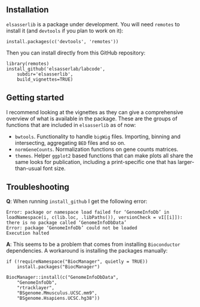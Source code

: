## Installation

`elsasserlib` is a package under development. You will need `remotes` to
install it (and `devtools` if you plan to work on it):

    install.packages(c('devtools', 'remotes'))
    
Then you can install directly from this GitHub repository:

    library(remotes)
    install_github('elsasserlab/labcode',
        subdir='elsasserlib',
        build_vignettes=TRUE)
    

## Getting started

I recommend looking at the vignettes as they can give a comprehensive
overview of what is available in the package. These are the groups of
functions that are included in `elsasserlib` as of now:

- `bwtools`. Functionality to handle `bigWig` files. Importing, binning
    and intersecting, aggregating `BED` files and so on.
- `normGeneCounts`. Normalization functions on gene counts matrices.
- `themes`. Helper `ggplot2` based functions that can make plots all
    share the same looks for publication, including a print-specific
    one that has larger-than-usual font size.
    
## Troubleshooting

**Q**: When running `install_github` I get the following error:

    Error: package or namespace load failed for ‘GenomeInfoDb’ in loadNamespace(i, c(lib.loc, .libPaths()), versionCheck = vI[[i]]):
    there is no package called ‘GenomeInfoDbData’
    Error: package ‘GenomeInfoDb’ could not be loaded
    Execution halted
    
**A**: This seems to be a problem that comes from installing `Bioconductor`
dependencies. A workaround is installing the packages manually: 

    if (!requireNamespace("BiocManager", quietly = TRUE))
        install.packages("BiocManager")

    BiocManager::install(c("GenomeInfoDbData",
        "GenomeInfoDb",
        "rtracklayer",
        "BSgenome.Mmusculus.UCSC.mm9",
        "BSgenome.Hsapiens.UCSC.hg38"))
 


